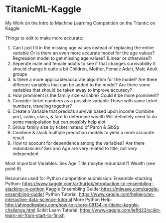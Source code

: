 # TitanicML-Kaggle
My Work on the Intro to Machine Learning Competition on the Titantic on Kaggle

Things to edit to make more accurate:
1. Can I just fill in the missing age values instead of replacing the entire variable
   Or is there an even more accurate model for the age values?
   Regression model to get missing age values? (Linear or otherwise?)
2. Seperate male and female adults to see if that changes survivability
   It should change it quite a bit
   Children, Mother, Female Adult, Male Adult groups
3. Is there a more applicable/accurate algorithm for the model?
   Are there different variables that can be added to the model?
   Are there some variables that should be taken away to improve accuracy?
4. How prominent is the family size variable? Could it be more prominent?
5. Consider ticket numbers as a possible variable
   Those with same ticket numbers, traveling together?
6. Create a Variable that predicts survival based upon income
   Combine port, cabin, class, & fare to determine wealth
   Will definitely need to do some manipulation but can possibly help alot
7. Group family size by ticket instead of Parch & SibSp
8. Combine & stack multiple prediction models to yield a more accurate result
9. How to acocunt for dependence among the variables? Are there redundancies?
   Sex and Age are very related to title, not very independent

Most Important Variables:
Sex
Age
Title (maybe redundant?)
Wealth (see point 6)

Resources used for Python competition submission:
Ensemble stacking Python: https://www.kaggle.com/arthurtok/introduction-to-ensembling-stacking-in-python
Kaggle Ensembling Guide: https://mlwave.com/kaggle-ensembling-guide/
Python Tutorial: https://www.kaggle.com/helgejo/an-interactive-data-science-tutorial
More Python Help: http://ahmedbesbes.com/how-to-score-08134-in-titanic-kaggle-challenge.html
Scikit Learn Tutorial: https://www.kaggle.com/jeffd23/scikit-learn-ml-from-start-to-finish



